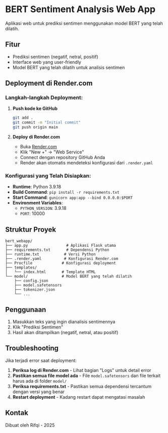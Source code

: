 # BERT Sentiment Analysis Web App

Aplikasi web untuk prediksi sentimen menggunakan model BERT yang telah dilatih.

## Fitur

- Prediksi sentimen (negatif, netral, positif)
- Interface web yang user-friendly
- Model BERT yang telah dilatih untuk analisis sentimen

## Deployment di Render.com

### Langkah-langkah Deployment:

1. **Push kode ke GitHub**

   ```bash
   git add .
   git commit -m "Initial commit"
   git push origin main
   ```

2. **Deploy di Render.com**
   - Buka [Render.com](https://render.com)
   - Klik "New +" → "Web Service"
   - Connect dengan repository GitHub Anda
   - Render akan otomatis mendeteksi konfigurasi dari `.render.yaml`

### Konfigurasi yang Telah Disiapkan:

- **Runtime**: Python 3.9.18
- **Build Command**: `pip install -r requirements.txt`
- **Start Command**: `gunicorn app:app --bind 0.0.0.0:$PORT`
- **Environment Variables**:
  - `PYTHON_VERSION`: 3.9.18
  - `PORT`: 10000

## Struktur Proyek

```
bert_webapp/
├── app.py                 # Aplikasi Flask utama
├── requirements.txt       # Dependensi Python
├── runtime.txt           # Versi Python
├── .render.yaml          # Konfigurasi Render.com
├── Procfile             # Konfigurasi deployment
├── templates/
│   └── index.html       # Template HTML
└── model/               # Model BERT yang telah dilatih
    ├── config.json
    ├── model.safetensors
    ├── tokenizer.json
    └── ...
```

## Penggunaan

1. Masukkan teks yang ingin dianalisis sentimennya
2. Klik "Prediksi Sentimen"
3. Hasil akan ditampilkan (negatif, netral, atau positif)

## Troubleshooting

Jika terjadi error saat deployment:

1. **Periksa log di Render.com** - Lihat bagian "Logs" untuk detail error
2. **Pastikan semua file model ada** - File `model.safetensors` dan file terkait harus ada di folder `model/`
3. **Periksa requirements.txt** - Pastikan semua dependensi tercantum dengan versi yang benar
4. **Restart deployment** - Kadang restart dapat mengatasi masalah

## Kontak

Dibuat oleh Rifqi - 2025
